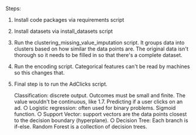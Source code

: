 Steps:

1. Install code packages via requirements script
2. Install datasets via install_datasets script
3. Run the clustering_missing_value_imputation script. It groups data into clusters based on how similar the data points are. The original data isn't thorough so it needs to be filled in so that there's a complete dataset.
4. Run the encoding script. Categorical features can't be read by machines so this changes that.
5. Final step is to run the AdClicks script.


    Classification: discrete output. Outcomes must be small and finite. The value wouldn't be continuous, like 1.7. Predicting if a user clicks on an ad.
		○ Logistic regression: often used for binary problems. Sigmoid function.
		○ Support Vector: support vectors are the data points closest to the decision boundary (hyperplane).
		○ Decision Tree: Each branch is if-else.
    Random Forest is a collection of decision trees.